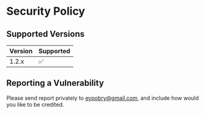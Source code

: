 # Security Policy

## Supported Versions

| Version | Supported          |
| ------- | ------------------ |
| 1.2.x   | :white_check_mark: |

## Reporting a Vulnerability

Please send report privately to evpobry@gmail.com, and include how would you like to be credited.
